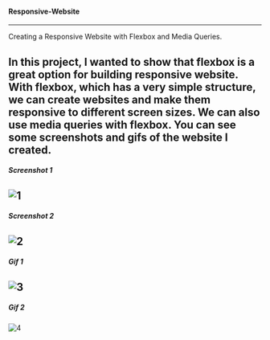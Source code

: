 
#### Responsive-Website
---
Creating a Responsive Website with Flexbox and Media Queries.

In this project, I wanted to show that flexbox is a great option for building responsive website.
With flexbox, which has a very simple structure, we can create websites and make them responsive to different screen sizes.
We can also use media queries with flexbox.
You can see some screenshots and gifs of the website I created.
---

##### ***Screenshot 1***
![1](https://github.com/ysnhasan1/Responsive-Website/assets/102024926/a5988526-a365-41f5-a098-e2cccc2c8837)
---
##### ***Screenshot 2***
![2](https://github.com/ysnhasan1/Responsive-Website/assets/102024926/10ccfae4-9843-41d7-9f92-cad9e046701e)
---
##### ***Gif 1***
![3](https://github.com/ysnhasan1/Responsive-Website/assets/102024926/e99d1761-160d-43e3-9070-baa52579a207)
---
##### ***Gif 2***
![4](https://github.com/ysnhasan1/Responsive-Website/assets/102024926/6d45a435-9457-4403-8b58-284974ecac8f)
